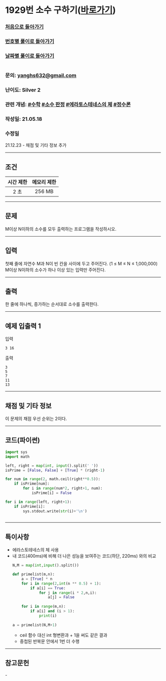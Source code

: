 # 1929번 소수 구하기([바로가기](https://www.acmicpc.net/problem/1929))

### [처음으로 돌아가기](/README.md)
### [번호별 풀이로 돌아가기](README.md)
### [날짜별 풀이로 돌아가기](/Sort%20by%20date.md)
#
### 문의: yanghs632@gmail.com
### 난이도: Silver 2
### 관련 개념: [#수학](https://www.acmicpc.net/problemset?sort=ac_desc&algo=124) [#소수 판정](https://www.acmicpc.net/problemset?sort=ac_desc&algo=9) [#에라토스테네스의 체](https://www.acmicpc.net/problemset?sort=ac_desc&algo=67) [#정수론](https://www.acmicpc.net/problemset?sort=ac_desc&algo=95)
### 작성일: 21.05.18
### 수정일
21.12.23 - 채점 및 기타 정보 추가

---
## 조건
시간 제한|메모리 제한
:---:|:---:
2 초|256 MB

---
## 문제
M이상 N이하의 소수를 모두 출력하는 프로그램을 작성하시오.

---
## 입력
첫째 줄에 자연수 M과 N이 빈 칸을 사이에 두고 주어진다. (1 ≤ M ≤ N ≤ 1,000,000) M이상 N이하의 소수가 하나 이상 있는 입력만 주어진다.

---
## 출력
한 줄에 하나씩, 증가하는 순서대로 소수를 출력한다.

---
## 예제 입출력 1
입력
```
3 16
```

출력
```
3
5
7
11
13
```
---
## 채점 및 기타 정보
이 문제의 채점 우선 순위는 2이다.

---
## 코드(파이썬)
```python
import sys
import math

left, right = map(int, input().split(' '))
isPrime = [False, False] + [True] * (right-1)

for num in range(2, math.ceil(right**0.5)):
    if isPrime[num]:
        for i in range(num*2, right+1, num):
            isPrime[i] = False

for i in range(left, right+1):
    if isPrime[i]:
        sys.stdout.write(str(i)+'\n')
        
```

---
## 특이사항
- 에라스토테네스의 체 사용
- 내 코드(400ms)에 비해 더 나은 성능을 보여주는 코드(하단, 220ms) 와의 비교
  ```python
  N,M = map(int,input().split())
  
  def primelist(m,n):
      a = [True] * n
      for i in range(2,int(n ** 0.5) + 1):
          if a[i] == True:
              for j in range(i * 2,n,i):
                  a[j] = False
      
      for i in range(m,n):
          if a[i] and (i > 1):
              print(i)
      
  a = primelist(N,M+1)
  ```
  - ceil 함수 대신 int 형변환과 + 1을 써도 같은 결과
  - 중첩된 반복문 안에서 1번 더 수행

---
## 참고문헌
\-